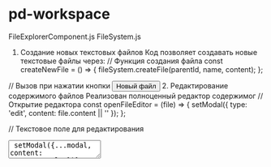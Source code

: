 # pd-workspace
FileExplorerComponent.js
FileSystem.js
1. Создание новых текстовых файлов
Код позволяет создавать новые текстовые файлы через:
// Функция создания файла
const createNewFile = () => {
  fileSystem.createFile(parentId, name, content);
};

// Вызов при нажатии кнопки
<button onClick={createNewFile}>Новый файл</button>
2. Редактирование содержимого файлов
Реализован полноценный редактор содержимог
// Открытие редактора
const openFileEditor = (file) => {
  setModal({
    type: 'edit',
    content: file.content || ''
  });
};

// Текстовое поле для редактирования
<textarea
  value={modal.content}
  onChange={(e) => setModal({...modal, content: e.target.value})}
/>

Сохранение изменений
Сохранение происходит через файловую систему:

javascript
const saveModal = () => {
  if (modal.type === 'edit') {
    fileSystem.editFileContent(item.id, modal.content);
  }
  if (modal.type === 'new-file') {
    fileSystem.createFile(item.id, modal.name, modal.content);
  }
};

4. Работа с файловой системой
Используется модуль fileSystem.js с методами:

createFile() - создание нового файла

editFileContent() - изменение содержимого

renameItem() - переименование

deleteItem() - удаление

5. Особенности реализации
Валидация операций:

Проверка существования файлов перед редактированием

Обработка ошибок доступа

Проверка пустых имен

Безопасное хранение:

javascript
// Пример структуры файла
{
  id: 'file-123',
  name: 'document.txt',
  type: 'file',
  content: 'Текст содержимого',
  parentId: 'folder-456'
}
Интеграция с UI:

Контекстное меню для операций с файлами

Модальные окна для редактирования

Визуальное отображение иконок файлов

6. Пример использования
Пользователь может:

Создать новый файл через кнопку "Новый файл"

Ввести имя и содержимое в модальном окне

Дважды кликнуть по файлу для редактирования

Изменить текст и сохранить изменения

Удалить файл через контекстное меню

Таким образом, код реализует полный цикл работы с текстовыми файлами: создание, редактирование содержимого, сохранение изменений и управление файлами в виртуальной файловой системе.

Метод	Функционал	Пример использования
createFile()	Создает новый текстовый файл	createFile('folder1', 'log.txt')
editFileContent()	Изменяет содержимое файла	editFileContent('file1', 'новый текст')
createFolder()	Создает новую папку	createFolder('root', 'Документы')
renameItem()	Переименовывает файл/папку	renameItem('file1', 'новое_имя.txt')
deleteItem()	Удаляет элемент	deleteItem('file1')
moveItem()	Перемещает элемент между папками	moveItem('file1', 'folder2')
copyItem()	Копирует элемент с новым ID	copyItem('file1', 'folder2')
searchItems()	Поиск по имени/содержимому	searchItems('важный')


Terminal.js
 происходит полная интеграция виртуального терминала. Это основной компонент React, реализующий функционал терминала с использованием библиотеки xterm.js

 Ключевые компоненты реализации:
Инициализация терминала

javascript
useEffect(() => {
  const { Terminal } = await import('xterm');
  const { FitAddon } = await import('xterm-addon-fit');
  
  const terminal = new Terminal({ /* настройки */ });
  terminalInstance.current = terminal;
  terminal.open(terminalRef.current);
}, []);
Виртуальная файловая система

javascript
const fileSystem = useRef({
  '/': {
    type: 'dir',
    contents: {
      'home': {
        type: 'dir',
        contents: {
          'user': {
            type: 'dir',
            contents: {
              'documents': {
                type: 'dir',
                contents: {
                  'readme.txt': {
                    type: 'file',
                    content: 'Пример содержимого'
                  }
                }
              }
            }
          }
        }
      }
    }
  }
});
Обработка команд

javascript
const processCommand = (input, term) => {
  const [command, ...args] = input.split(' ');
  
  switch(command) {
    case 'ls':
      // Логика вывода списка файлов
      break;
    case 'cd':
      // Смена директории
      break;
    case 'cat':
      // Вывод содержимого файла
      break;
    case 'curl':
      // Отправка HTTP-запросов
      break;
    // ... другие команды
  }
}
Поддержка HTTP-запросов (curl)

javascript
case 'curl':
  fetch(url, {
    method,
    headers,
    body
  }).then(response => {
    term.writeln(`Статус: ${response.status}`);
    return response.text();
  }).then(text => {
    term.writeln(text);
  });
  break;
История команд и навигация

javascript
const commandHistory = useRef([]);
const historyIndex = useRef(-1);

// Обработка стрелок вверх/вниз
case '\x1b[A': // Стрелка вверх
  if (historyIndex.current < commandHistory.current.length - 1) {
    historyIndex.current++;
    currentCommand.current = commandHistory.current[historyIndex.current];
  }
  break;
Особенности реализации:
Полноценный терминал Linux-like

Поддержка основных команд: ls, cd, cat, mkdir, touch, pwd, whoami, env и др.

Подсветка синтаксиса (цвета для файлов/папок)

История команд

Виртуальная ФС

Иерархическая структура

Поддержка файлов и директорий

Навигация по путям

Обработка относительных путей

HTTP-клиент (curl)

Поддержка методов: GET, POST, PUT, DELETE

Заголовки

Отправка данных (form-data, JSON)

Вывод ответов с подсветкой

Переменные окружения

javascript
const env = useRef({
  'HOME': '/home/user',
  'USER': 'user',
  'PATH': '/usr/local/bin:/usr/bin:/bin'
});
Обработка специальных клавиш

Ctrl+C - прерывание

Ctrl+L - очистка экрана

Backspace - удаление

Стрелки - навигация по истории

Асинхронные операции

Индикаторы загрузки для HTTP-запросов

Неблокирующий ввод

Как используется:
jsx
<div 
  ref={terminalRef} 
  className="terminal-container"
  onClick={() => terminalInstance.current?.focus()}
/>
Визуальные особенности:
Кастомная цветовая схема (Neon-стиль)

Анимации

Форматированный вывод (таблицы, отступы)

Подсветка ошибок/предупреждений
